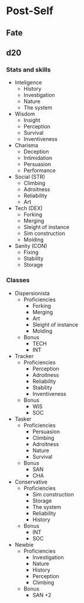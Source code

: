 # Post-Self

## Fate

## d20

### Stats and skills

* Inteligence
    * History
    * Investigation
    * Nature
    * The system
* Wisdom
    * Insight
    * Perception
    * Survival
    * Inventiveness
* Charisma
    * Deception
    * Intimidation
    * Persuasion
    * Performance
* Social (STR)
    * Climbing
    * Adroitness
    * Reliability
    * Art
* Tech (DEX)
    * Forking
    * Merging
    * Sleight of instance
    * Sim construction
    * Molding
* Sanity (CON)
    * Fixing
    * Stability
    * Storage

### Classes

* Dispersionista
    * Proficiencies
        * Forking
        * Merging
        * Art
        * Sleight of instance
        * Molding
    * Bonus
        * TECH
        * INT
* Tracker
    * Proficiencies
        * Perception
        * Adroitness
        * Reliability
        * Stability
        * Inventiveness
    * Bonus
        * WIS
        * SOC
* Tasker
    * Proficiencies
        * Persuasion
        * Climbing
        * Adroitness
        * Nature
        * Survival
    * Bonus
        * SAN
        * CHA
* Conservative
    * Proficiencies
        * Sim construction
        * Storage
        * The system
        * Reliability
        * History
    * Bonus
        * INT
        * SOC
* Newbie
    * Proficiencies
        * Investigation
        * Nature
        * History
        * Perception
        * Climbing
    * Bonus
        * SAN +2
